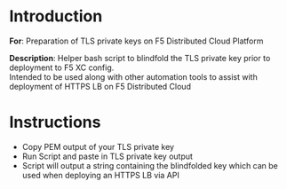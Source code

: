 # **Introduction**

**For**: Preparation of TLS private keys on F5 Distributed Cloud Platform

**Description**: Helper bash script to blindfold the TLS private key prior to deployment to F5 XC config.  
Intended to be used along with other automation tools to assist with deployment of HTTPS LB on F5 Distributed Cloud

# **Instructions**

* Copy PEM output of your TLS private key
* Run Script and paste in TLS private key output
* Script will output a string containing the blindfolded key which can be used when deploying an HTTPS LB via API

